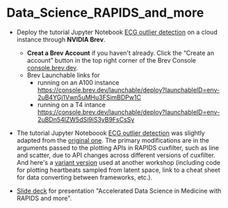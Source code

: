 # Data_Science_RAPIDS_and_more


- Deploy the tutorial Jupyter Notebook [ECG outlier detection](ECG_outlier_detection.ipynb) on a cloud instance through **NVIDIA Brev**.
    - **Creat a Brev Account** if you haven't already. Click the “Create an account” button in the top right corner of the Brev Console [console.brev.dev](https://console.brev.dev/org/org-2tcmRZuGMBx9Wlh2bxmuIdGb6UN/environments).
    - Brev Launchable links for 
        - running on an A100 instance https://console.brev.dev/launchable/deploy?launchableID=env-2uB4YGj1Vwn5uMHu3FSimBDPw1C
        - running on a T4 intance https://console.brev.dev/launchable/deploy?launchableID=env-2uBDn54lZW5dSi9iS3yB9FsCsSy

- The tutorial Jupyter Noteboook [ECG outlier detection](ECG_outlier_detection.ipynb) was slightly adapted from the [original one](https://gist.github.com/gravitino/0fd27d841c37cc25fe2032eafdc8feb2). The primary modifications are in the arguments passed to the plotting APIs in RAPIDS cuxfilter, such as line and scatter, due to API changes across different versions of cuxfilter. And here's a [variant version](https://github.com/nvahmadi/NVIDIA_IKIM_Workshop/blob/main/exercise4_zerocopy/interoperability_zerocopy.ipynb) used at another workshop (including code for plotting heartbeats sampled from latent space, link to a cheat sheet for data converting between frameworks, etc.). 

- [Slide deck]() for presentation "Accelerated Data Science in Medicine with RAPIDS and more".